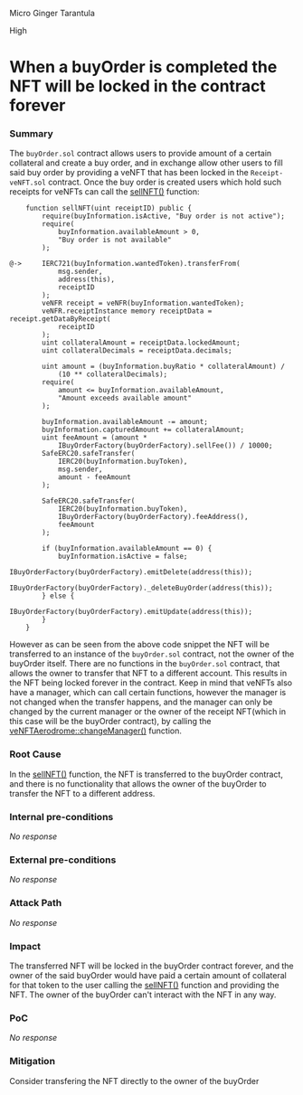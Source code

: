 Micro Ginger Tarantula

High

# When a buyOrder is completed the NFT will be locked in the contract forever

### Summary

The ``buyOrder.sol`` contract allows users to provide amount of a certain collateral and create a buy order, and in exchange allow other users to fill said buy order by providing a veNFT that has been locked in the ``Receipt-veNFT.sol`` contract. Once the buy order is created users which hold such receipts for veNFTs can call the [sellNFT()](https://github.com/sherlock-audit/2024-11-debita-finance-v3/blob/main/Debita-V3-Contracts/contracts/buyOrders/buyOrder.sol#L92-L141) function:
```solidity
    function sellNFT(uint receiptID) public {
        require(buyInformation.isActive, "Buy order is not active");
        require(
            buyInformation.availableAmount > 0,
            "Buy order is not available"
        );

@->     IERC721(buyInformation.wantedToken).transferFrom(
            msg.sender,
            address(this),
            receiptID
        );
        veNFR receipt = veNFR(buyInformation.wantedToken);
        veNFR.receiptInstance memory receiptData = receipt.getDataByReceipt(
            receiptID
        );
        uint collateralAmount = receiptData.lockedAmount;
        uint collateralDecimals = receiptData.decimals;

        uint amount = (buyInformation.buyRatio * collateralAmount) /
            (10 ** collateralDecimals);
        require(
            amount <= buyInformation.availableAmount,
            "Amount exceeds available amount"
        );

        buyInformation.availableAmount -= amount;
        buyInformation.capturedAmount += collateralAmount;
        uint feeAmount = (amount *
            IBuyOrderFactory(buyOrderFactory).sellFee()) / 10000;
        SafeERC20.safeTransfer(
            IERC20(buyInformation.buyToken),
            msg.sender,
            amount - feeAmount
        );

        SafeERC20.safeTransfer(
            IERC20(buyInformation.buyToken),
            IBuyOrderFactory(buyOrderFactory).feeAddress(),
            feeAmount
        );

        if (buyInformation.availableAmount == 0) {
            buyInformation.isActive = false;
            IBuyOrderFactory(buyOrderFactory).emitDelete(address(this));
            IBuyOrderFactory(buyOrderFactory)._deleteBuyOrder(address(this));
        } else {
            IBuyOrderFactory(buyOrderFactory).emitUpdate(address(this));
        }
    }
```
However as can be seen from the above code snippet the NFT will be transferred to an instance of the  ``buyOrder.sol`` contract, not the owner of the buyOrder itself. There are no functions in the ``buyOrder.sol`` contract, that allows the owner to transfer that NFT to a different account. This results in the NFT being locked forever in the contract. Keep in mind that veNFTs also have a manager, which can call certain functions, however the manager is not changed when the transfer happens, and the manager can only be changed by the current manager or the owner of the receipt NFT(which in this case will be the buyOrder contract), by calling the [veNFTAerodrome::changeManager()](https://github.com/sherlock-audit/2024-11-debita-finance-v3/blob/main/Debita-V3-Contracts/contracts/Non-Fungible-Receipts/veNFTS/Aerodrome/veNFTAerodrome.sol#L110-L123) function. 

### Root Cause

In the [sellNFT()](https://github.com/sherlock-audit/2024-11-debita-finance-v3/blob/main/Debita-V3-Contracts/contracts/buyOrders/buyOrder.sol#L92-L141) function, the NFT is transferred to the buyOrder contract, and there is no functionality that allows the owner of the buyOrder to transfer the NFT to a different address. 

### Internal pre-conditions

_No response_

### External pre-conditions

_No response_

### Attack Path

_No response_

### Impact

The transferred NFT will be locked in the buyOrder contract forever, and the owner of the said buyOrder would have paid a certain amount of collateral for that token to the user calling the [sellNFT()](https://github.com/sherlock-audit/2024-11-debita-finance-v3/blob/main/Debita-V3-Contracts/contracts/buyOrders/buyOrder.sol#L92-L141) function and providing the NFT. The owner of the buyOrder can't interact with the NFT in any way. 

### PoC

_No response_

### Mitigation

Consider transfering the NFT directly to the owner of the buyOrder